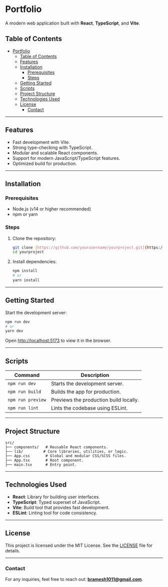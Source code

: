 # Portfolio

A modern web application built with **React**, **TypeScript**, and **Vite**.  

## Table of Contents  

- [Portfolio](#portfolio)
  - [Table of Contents](#table-of-contents)
  - [Features](#features)
  - [Installation](#installation)
    - [Prerequisites](#prerequisites)
    - [Steps](#steps)
  - [Getting Started](#getting-started)
  - [Scripts](#scripts)
  - [Project Structure](#project-structure)
  - [Technologies Used](#technologies-used)
  - [License](#license)
    - [Contact](#contact)

---

## Features  

- Fast development with Vite.  
- Strong type-checking with TypeScript.  
- Modular and scalable React components.  
- Support for modern JavaScript/TypeScript features.  
- Optimized build for production.  

---

## Installation  

### Prerequisites  

- Node.js (v14 or higher recommended)  
- npm or yarn  

### Steps  

1. Clone the repository:  

   ```bash  
   git clone [https://github.com/yourusername/yourproject.git](https://github.com/lovelyram0143/my_portfolio)  
   cd yourproject  
   ```  

2. Install dependencies:  

   ```bash  
   npm install  
   # or  
   yarn install  
   ```  

---

## Getting Started  

Start the development server:  

```bash  
npm run dev  
# or  
yarn dev  
```  

Open [http://localhost:5173](http://localhost:5173) to view it in the browser.  

---

## Scripts  

| Command          | Description                              |  
|-------------------|------------------------------------------|  
| `npm run dev`     | Starts the development server.           |  
| `npm run build`   | Builds the app for production.           |  
| `npm run preview` | Previews the production build locally.   |  
| `npm run lint`    | Lints the codebase using ESLint.         |  

---

## Project Structure  

```plaintext  
src/ 
├── components/   # Reusable React components. 
├── lib/         # Core libraries, utilities, or logic.  
├── App.css       # Global and modular CSS/SCSS files.  
├── App.tsx       # Root component.  
├── main.tsx      # Entry point.
```  

---

## Technologies Used  

- **React**: Library for building user interfaces.  
- **TypeScript**: Typed superset of JavaScript.  
- **Vite**: Build tool that provides fast development.  
- **ESLint**: Linting tool for code consistency.  

---

## License  

This project is licensed under the MIT License. See the [LICENSE](LICENSE) file for details.  

---

### Contact  

For any inquiries, feel free to reach out: **[bramesh1011@gmail.com](mailto:bramesh1011@gmail.com)**.
